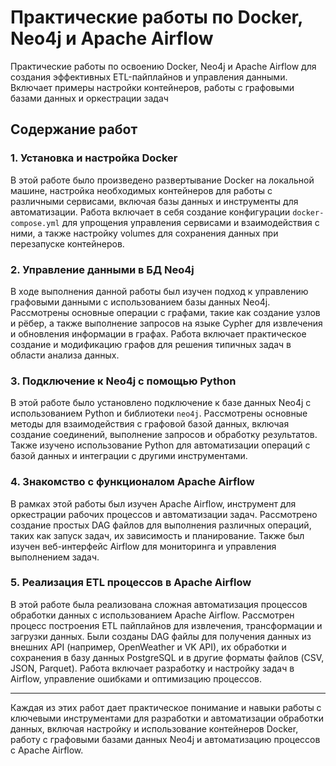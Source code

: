 # Практические работы по Docker, Neo4j и Apache Airflow

Практические работы по освоению Docker, Neo4j и Apache Airflow для создания эффективных ETL-пайплайнов и управления данными. Включает примеры настройки контейнеров, работы с графовыми базами данных и оркестрации задач

## Содержание работ

### 1. **Установка и настройка Docker**
   В этой работе было произведено развертывание Docker на локальной машине, настройка необходимых контейнеров для работы с различными сервисами, включая базы данных и инструменты для автоматизации. Работа включает в себя создание конфигурации `docker-compose.yml` для упрощения управления сервисами и взаимодействия с ними, а также настройку volumes для сохранения данных при перезапуске контейнеров.

### 2. **Управление данными в БД Neo4j**
   В ходе выполнения данной работы был изучен подход к управлению графовыми данными с использованием базы данных Neo4j. Рассмотрены основные операции с графами, такие как создание узлов и рёбер, а также выполнение запросов на языке Cypher для извлечения и обновления информации в графах. Работа включает практическое создание и модификацию графов для решения типичных задач в области анализа данных.

### 3. **Подключение к Neo4j с помощью Python**
   В этой работе было установлено подключение к базе данных Neo4j с использованием Python и библиотеки `neo4j`. Рассмотрены основные методы для взаимодействия с графовой базой данных, включая создание соединений, выполнение запросов и обработку результатов. Также изучено использование Python для автоматизации операций с базой данных и интеграции с другими инструментами.

### 4. **Знакомство с функционалом Apache Airflow**
   В рамках этой работы был изучен Apache Airflow, инструмент для оркестрации рабочих процессов и автоматизации задач. Рассмотрено создание простых DAG файлов для выполнения различных операций, таких как запуск задач, их зависимость и планирование. Также был изучен веб-интерфейс Airflow для мониторинга и управления выполнением задач.

### 5. **Реализация ETL процессов в Apache Airflow**
   В этой работе была реализована сложная автоматизация процессов обработки данных с использованием Apache Airflow. Рассмотрен процесс построения ETL пайплайнов для извлечения, трансформации и загрузки данных. Были созданы DAG файлы для получения данных из внешних API (например, OpenWeather и VK API), их обработки и сохранения в базу данных PostgreSQL и в другие форматы файлов (CSV, JSON, Parquet). Работа включает разработку и настройку задач в Airflow, управление ошибками и оптимизацию процессов.

---

Каждая из этих работ дает практическое понимание и навыки работы с ключевыми инструментами для разработки и автоматизации обработки данных, включая настройку и использование контейнеров Docker, работу с графовыми базами данных Neo4j и автоматизацию процессов с Apache Airflow.
